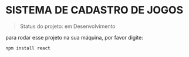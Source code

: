 <h1> SISTEMA DE CADASTRO DE JOGOS </h1>

> Status do projeto: em Desenvolvimento

para rodar esse projeto na sua máquina, por favor digite:
```
npm install react
```
